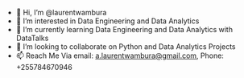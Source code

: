 - 👋 Hi, I’m @laurentwambura
- 👀 I’m interested in Data Engineering and Data Analytics
- 🌱 I’m currently learning Data Engineering and Data Analytics with DataTalks
- 💞️ I’m looking to collaborate on Python and Data Analytics Projects
- 📫 Reach Me Via email: a.laurentwambura@gmail.com, Phone: +255784670946


